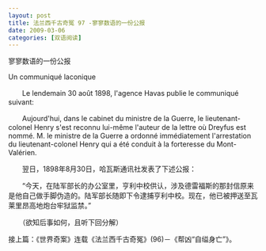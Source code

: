 ```yaml
---
layout: post
title: 法兰西千古奇冤 97 -寥寥数语的一份公报
date: 2009-03-06
categories: [双语阅读]  
---
```


寥寥数语的一份公报

Un communiqué laconique

　　Le lendemain 30 août 1898, l'agence Havas publie le communiqué suivant:

　　Aujourd'hui, dans le cabinet du ministre de la Guerre, le lieutenant-colonel Henry s'est reconnu lui-même l'auteur de la lettre où Dreyfus est nommé. M. le ministre de la Guerre a ordonné immédiatement l'arrestation du lieutenant-colonel Henry qui a été conduit à la forteresse du Mont- Valérien.



　　翌日，1898年8月30日，哈瓦斯通讯社发表了下述公报：

　　“今天，在陆军部长的办公室里，亨利中校供认，涉及德雷福斯的那封信原来是他自己做手脚伪造的。陆军部长随即下令逮捕亨利中校。现在，他已被押送至瓦莱里昂高地炮台牢狱监禁。”



　　（欲知后事如何，且听下回分解）

接上篇：《世界奇案》连载《法兰西千古奇冤》(96)－《帮凶“自缢身亡”》。
